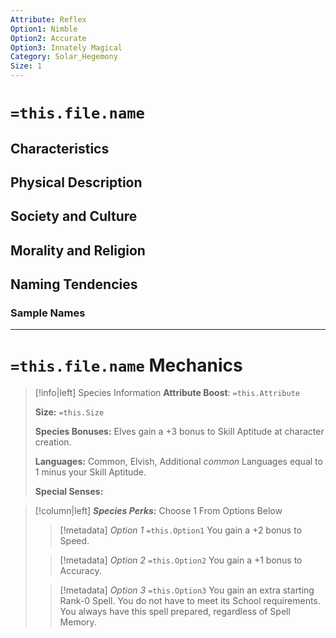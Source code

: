 ```yaml
---
Attribute: Reflex
Option1: Nimble
Option2: Accurate
Option3: Innately Magical
Category: Solar_Hegemony
Size: 1
---
```

#  `=this.file.name`

## Characteristics

## Physical Description

## Society and Culture

## Morality and Religion

## Naming Tendencies 
### Sample Names
- - -
# `=this.file.name` Mechanics

>[!info|left] Species Information 
>**Attribute Boost**: `=this.Attribute`
>
>**Size:** `=this.Size`
>
>**Species Bonuses:** Elves gain a +3 bonus to Skill Aptitude at character creation.
>
>**Languages:** Common, Elvish, Additional *common* Languages equal to 1 minus your Skill Aptitude.
>
>**Special Senses:**

>[!column|left] ***Species Perks:*** Choose 1 From Options Below
>> [!metadata] *Option 1* `=this.Option1`
>> You gain a +2 bonus to Speed.
>
>> [!metadata] *Option 2* `=this.Option2`
>> You gain a +1 bonus to Accuracy.
>
>> [!metadata] *Option 3* `=this.Option3`
>> You gain an extra starting Rank-0 Spell. You do not have to meet its School requirements. You always have this spell prepared, regardless of Spell Memory. 
